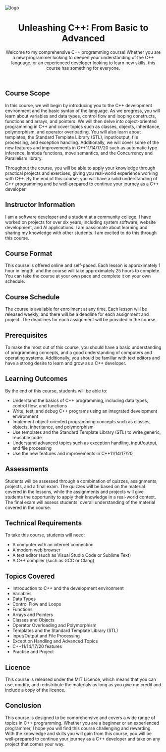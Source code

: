 ![logo](https://user-images.githubusercontent.com/96206184/211674640-5d2084bb-3c57-4c06-b118-b35858e27715.png)



<h1 align="center">Unleashing C++: From Basic to Advanced</h1>

<p align="center">Welcome to my comprehensive C++ programming course! Whether you are a new programmer looking to deepen your understanding of the C++ language, or an experienced developer looking to learn new skills, this course has something for everyone.</p>


<br>
<h2>Course Scope</h2>

<p>In this course, we will begin by introducing you to the C++ development environment and the basic syntax of the language. As we progress, you will learn about variables and data types, control flow and looping constructs, functions and arrays, and pointers. We will then delve into object-oriented programming in C++ and cover topics such as classes, objects, inheritance, polymorphism, and operator overloading. You will also learn about templates, the Standard Template Library (STL), input/output, file processing, and exception handling. Additionally, we will cover some of the new features and improvements in C++11/14/17/20 such as automatic type inference, lambda functions, move semantics, and the Concurrency and Parallelism library.</p>

<p>Throughout the course, you will be able to apply your knowledge through practical projects and exercises, giving you real-world experience working with C++. By the end of this course, you will have a solid understanding of C++ programming and be well-prepared to continue your journey as a C++ developer.</p>



<h2>Instructor Information</h2>

<p>I am a software developer and a student at a community college. I have worked on projects for over six years, including system software, website development, and AI applications. I am passionate about learning and sharing my knowledge with other students. I am excited to do this through this course.</p>



<h2>Course Format</h2>

<p>This course is offered online and self-paced. Each lesson is approximately 1 hour in length, and the course will take approximately 25 hours to complete. You can take the course at your own pace and complete it on your own schedule.</p>



<h2>Course Schedule</h2>

<p>The course is available for enrollment at any time. Each lesson will be released weekly, and there will be a deadline for each assignment and project. The deadlines for each assignment will be provided in the course.</p>



<h2>Prerequisites</h2>

<p>To make the most out of this course, you should have a basic understanding of programming concepts, and a good understanding of computers and operating systems. Additionally, you should be familiar with text editors and have a strong desire to learn and grow as a C++ developer.</p>





<h2>Learning Outcomes</h2>

<p>By the end of this course, students will be able to:</p>

<ul>

  <li>Understand the basics of C++ programming, including data types, control flow, and functions</li>

  <li>Write, test, and debug C++ programs using an integrated development environment</li>

  <li>Implement object-oriented programming concepts such as classes, objects, inheritance, and polymorphism</li>

  <li>Use templates and the Standard Template Library (STL) to write generic, reusable code</li>

  <li>Understand advanced topics such as exception handling, input/output, and file processing</li>

  <li>Use the new features and improvements in C++11/14/17/20</li>

</ul>



<h2>Assessments</h2>

<p>Students will be assessed through a combination of quizzes, assignments, projects, and a final exam. The quizzes will be based on the material covered in the lessons, while the assignments and projects will give students the opportunity to apply their knowledge in a real-world context. The final exam will assess students' overall understanding of the material covered in the course.</p>



<h2>Technical Requirements</h2>

<p>To take this course, students will need:</p>

<ul>

  <li>A computer with an internet connection</li>

  <li>A modern web browser</li>

  <li>A text editor (such as Visual Studio Code or Sublime Text) </li>

  <li>A C++ compiler (such as GCC or Clang) </li>

</ul>




<h2>Topics Covered</h2>

<ul>

  <li>Introduction to C++ and the development environment</li>

  <li>Variables</li>
   
  <li>Data Types</li>

  <li>Control Flow and Loops</li>

  <li>Functions</li>

  <li>Arrays and Pointers</li>

  <li>Classes and Objects</li>

  <li>Operator Overloading and Polymorphism</li>

  <li>Templates and the Standard Template Library (STL)</li>

  <li>Input/Output and File Processing</li>

  <li>Exception Handling and Advanced Topics</li>

  <li>C++11/14/17/20 features</li>

  <li>Practise and Project</li>

</ul>



<h2>Licence</h2>

<p>This course is released under the MIT Licence, which means that you can use, modify, and redistribute the materials as long as you give me credit and include a copy of the licence.</p>



<h2>Conclusion</h2>

<p>This course is designed to be comprehensive and covers a wide range of topics in C++ programming. Whether you are a beginner or an experienced programmer, I hope you will find this course challenging and rewarding. With the knowledge and skills you will gain from this course, you will be well-prepared to continue your journey as a C++ developer and take on any project that comes your way.</p>

